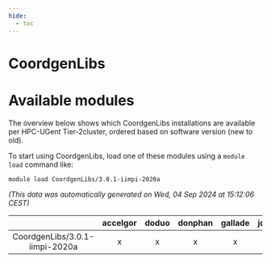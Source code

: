 ```yaml
---
hide:
  - toc
---
```


CoordgenLibs
============

# Available modules


The overview below shows which CoordgenLibs installations are available per HPC-UGent Tier-2cluster, ordered based on software version (new to old).

To start using CoordgenLibs, load one of these modules using a `module load` command like:

```shell
module load CoordgenLibs/3.0.1-iimpi-2020a
```

*(This data was automatically generated on Wed, 04 Sep 2024 at 15:12:06 CEST)*  

| |accelgor|doduo|donphan|gallade|joltik|shinx|skitty|
| :---: | :---: | :---: | :---: | :---: | :---: | :---: | :---: |
|CoordgenLibs/3.0.1-iimpi-2020a|x|x|x|x|x|-|x|
